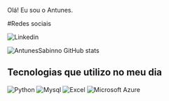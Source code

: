 Olá! Eu sou o Antunes.

#Redes sociais
<div style="display: inline_block">
 <img align="center" alt="Linkedin" src="https://img.shields.io/badge/LinkedIn-0077B5?style=for-the-badge&logo=linkedin&logoColor=white" />
</div>


![AntunesSabinno GitHub stats](https://github-readme-stats.vercel.app/api?username=AntunesSabinno&show_icons=true)



## Tecnologias que utilizo no meu dia

<div style="display: inline_block">
  <img align="center" alt="Python" src="https://img.shields.io/badge/Python-3776AB?style=for-the-badge&logo=python&logoColor=white" />
  <img align="center" alt="Mysql" src="https://img.shields.io/badge/MySQL-00000F?style=for-the-badge&logo=mysql&logoColor=white" />
  <img align="center" alt="Excel" src="https://img.shields.io/badge/Microsoft_Excel-217346?style=for-the-badge&logo=microsoft-excel&logoColor=white" />
  <img align="center" alt="Microsoft Azure" src="https://img.shields.io/badge/Microsoft_Azure-0089D6?style=for-the-badge&logo=microsoft-azure&logoColor=white" />
 
</div><br/>


